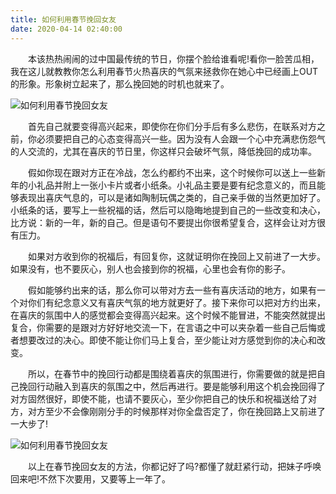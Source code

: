 ```yaml
---
title: 如何利用春节挽回女友
date: 2020-04-14 02:40:00
---
```




　　本该热热闹闹的过中国最传统的节日，你摆个脸给谁看呢!看你一脸苦瓜相，我在这儿就教教你怎么利用春节火热喜庆的气氛来拯救你在她心中已经画上OUT的形象。形象树立起来了，那么挽回她的时机也就来了。

![如何利用春节挽回女友](/img/50e3b59ada3bfd1b35096bcafdfa9727.jpg)

　　首先自己就要变得高兴起来，即使你在你们分手后有多么悲伤，在联系对方之前，你必须要把自己的心态变得高兴一些。因为没有人会跟一个心中充满悲伤怨气的人交流的，尤其在喜庆的节日里，你这样只会破坏气氛，降低挽回的成功率。

　　假如你现在跟对方正在冷战，怎么约都约不出来，这个时候你可以送上一些新年的小礼品并附上一张小卡片或者小纸条。小礼品主要是要有纪念意义的，而且能够表现出喜庆气息的，可以是诸如陶制玩偶之类的，自己亲手做的当然更加好了。小纸条的话，要写上一些祝福的话，然后可以隐晦地提到自己的一些改变和决心，比方说：新的一年，新的自己。但是语句不要提出你很希望复合，这样会让对方很有压力。

　　如果对方收到你的祝福后，有回复你，这就证明你在挽回上又前进了一大步。如果没有，也不要灰心，别人也会接到你的祝福，心里也会有你的影子。

　　假如能够约出来的话，那么你可以带对方去一些有喜庆活动的地方，如果有一个对你们有纪念意义又有喜庆气氛的地方就更好了。接下来你可以把对方约出来，在喜庆的氛围中人的感觉都会变得高兴起来。这个时候不能冒进，不能突然就提出复合，你需要的是跟对方好好地交流一下，在言语之中可以夹杂着一些自己后悔或者想要改过的决心。即使不能让你们马上复合，至少能让对方感觉到你的决心和改变。

　　所以，在春节中的挽回行动都是围绕着喜庆的氛围进行，你需要做的就是把自己挽回行动融入到喜庆的氛围之中，然后再进行。要是能够利用这个机会挽回得了对方固然很好，即使不能，也请不要灰心，至少你把自己的快乐和祝福送给了对方，对方至少不会像刚刚分手的时候那样对你全盘否定了，你在挽回路上又前进了一大步了!

![如何利用春节挽回女友](/img/6aa77828143bc06e39c50fd390abbc61.jpg)

　　以上在春节挽回女友的方法，你都记好了吗?都懂了就赶紧行动，把妹子呼唤回来吧!不然下次要用，又要等上一年了。